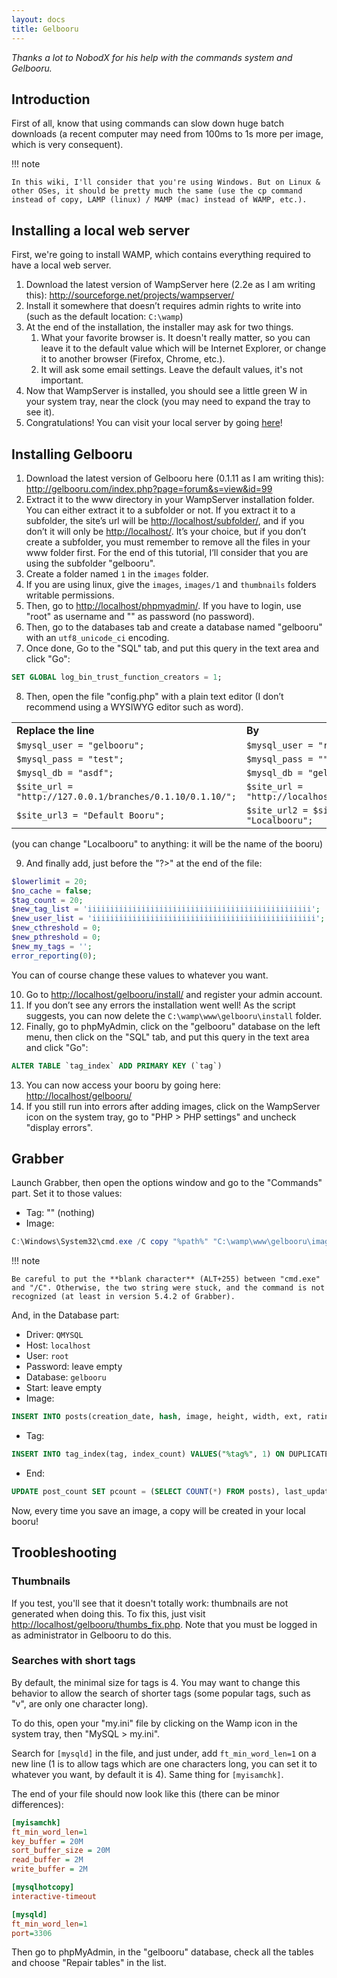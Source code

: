 ```yaml
---
layout: docs
title: Gelbooru
---
```



_Thanks a lot to NobodX for his help with the commands system and Gelbooru._



## Introduction

First of all, know that using commands can slow down huge batch downloads (a recent computer may need from 100ms to 1s more per image, which is very consequent).

!!! note

    In this wiki, I'll consider that you're using Windows. But on Linux & other OSes, it should be pretty much the same (use the cp command instead of copy, LAMP (linux) / MAMP (mac) instead of WAMP, etc.).



## Installing a local web server

First, we're going to install WAMP, which contains everything required to have a local web server.

1. Download the latest version of WampServer here (2.2e as I am writing this): <http://sourceforge.net/projects/wampserver/>
2. Install it somewhere that doesn’t requires admin rights to write into (such as the default location: `C:\wamp`)
3. At the end of the installation, the installer may ask for two things.
    1. What your favorite browser is. It doesn't really matter, so you can leave it to the default value which will be Internet Explorer, or change it to another browser (Firefox, Chrome, etc.).
    2. It will ask some email settings. Leave the default values, it's not important.
4. Now that WampServer is installed, you should see a little green W in your system tray, near the clock (you may need to expand the tray to see it).
5. Congratulations! You can visit your local server by going [here](http://localhost/)!



## Installing Gelbooru

1. Download the latest version of Gelbooru here (0.1.11 as I am writing this): <http://gelbooru.com/index.php?page=forum&s=view&id=99>
2. Extract it to the www directory in your WampServer installation folder. You can either extract it to a subfolder or not. If you extract it to a subfolder, the site’s url will be <http://localhost/subfolder/>, and if you don’t it will only be <http://localhost/>. It’s your choice, but if you don’t create a subfolder, you must remember to remove all the files in your www folder first. For the end of this tutorial, I’ll consider that you are using the subfolder "gelbooru".
3. Create a folder named `1` in the `images` folder.
4. If you are using linux, give the `images`, `images/1` and `thumbnails` folders writable permissions.
5. Then, go to <http://localhost/phpmyadmin/>. If you have to login, use "root" as username and "" as password (no password).
6. Then, go to the databases tab and create a database named "gelbooru" with an `utf8_unicode_ci` encoding.
7. Once done, Go to the "SQL" tab, and put this query in the text area and click "Go":
```sql
SET GLOBAL log_bin_trust_function_creators = 1;
```
8. Then, open the file "config.php" with a plain text editor (I don’t recommend using a WYSIWYG editor such as word).
<table cellpadding='3'><tr><td border='2'><b>Replace the line</b></td><td><b>By</b></td></tr><tr><td><code>$mysql_user = "gelbooru";</code></td><td><code>$mysql_user = "root";</code></td></tr><tr><td><code>$mysql_pass = "test";</code></td><td><code>$mysql_pass = "";</code></td></tr><tr><td><code>$mysql_db = "asdf";</code></td><td><code>$mysql_db = "gelbooru";</code></td></tr><tr><td><code>$site_url = "http://127.0.0.1/branches/0.1.10/0.1.10/";</code></td><td><code>$site_url = "http://localhost/gelbooru";</code></td></tr><tr><td><code>$site_url3 = "Default Booru";</code></td><td><code>$site_url2 = $site_url3 = "Localbooru";</code></td></tr></table>
(you can change "Localbooru" to anything: it will be the name of the booru)

9. And finally add, just before the "?>" at the end of the file:
```php
$lowerlimit = 20;
$no_cache = false;
$tag_count = 20;
$new_tag_list = 'iiiiiiiiiiiiiiiiiiiiiiiiiiiiiiiiiiiiiiiiiiiiiiiiii';
$new_user_list = 'iiiiiiiiiiiiiiiiiiiiiiiiiiiiiiiiiiiiiiiiiiiiiiiiii';
$new_cthreshold = 0;
$new_pthreshold = 0;
$new_my_tags = '';
error_reporting(0);
```
You can of course change these values to whatever you want.

10. Go to <http://localhost/gelbooru/install/> and register your admin account.
11. If you don’t see any errors the installation went well! As the script suggests, you can now delete the `C:\wamp\www\gelbooru\install` folder.
12. Finally, go to phpMyAdmin, click on the "gelbooru" database on the left menu, then click on the "SQL" tab, and put this query in the text area and click "Go":
```sql
ALTER TABLE `tag_index` ADD PRIMARY KEY (`tag`)
```
13. You can now access your booru by going here: <http://localhost/gelbooru/>
14. If you still run into errors after adding images, click on the WampServer icon on the system tray, go to "PHP > PHP settings" and uncheck "display errors".




## Grabber

Launch Grabber, then open the options window and go to the "Commands" part. Set it to those values:

* Tag: "" (nothing)
* Image:
```powershell
C:\Windows\System32\cmd.exe /C copy "%path%" "C:\wamp\www\gelbooru\images\1\%md5%.%ext%"
```

!!! note

    Be careful to put the **blank character** (ALT+255) between "cmd.exe" and "/C". Otherwise, the two string were stuck, and the command is not recognized (at least in version 5.4.2 of Grabber).

And, in the Database part:

* Driver: `QMYSQL`
* Host: `localhost`
* User: `root`
* Password: leave empty
* Database: `gelbooru`
* Start: leave empty
* Image:
```sql
INSERT INTO posts(creation_date, hash, image, height, width, ext, rating, tags, directory, active_date) VALUES(NOW(), "%md5%", "%md5%.%ext%", %height%, %width%, ".%ext%", "%rating%", " %allo% ", "1", "20110619");
```
* Tag:
```sql
INSERT INTO tag_index(tag, index_count) VALUES("%tag%", 1) ON DUPLICATE KEY UPDATE index_count = index_count+1;
```
* End:
```sql
UPDATE post_count SET pcount = (SELECT COUNT(*) FROM posts), last_update = (CURDATE() + 0) WHERE access_key = "posts";
```

Now, every time you save an image, a copy will be created in your local booru!



## Troobleshooting

### Thumbnails

If you test, you'll see that it doesn't totally work: thumbnails are not generated when doing this. To fix this, just visit <http://localhost/gelbooru/thumbs_fix.php>. Note that you must be logged in as administrator in Gelbooru to do this.


### Searches with short tags

By default, the minimal size for tags is 4. You may want to change this behavior to allow the search of shorter tags (some popular tags, such as "v", are only one character long).

To do this, open your "my.ini" file by clicking on the Wamp icon in the system tray, then "MySQL > my.ini".

Search for `[mysqld]` in the file, and just under, add `ft_min_word_len=1` on a new line (1 is to allow tags which are one characters long, you can set it to whatever you want, by default it is 4). Same thing for `[myisamchk]`.

The end of your file should now look like this (there can be minor differences):

```ini
[myisamchk]
ft_min_word_len=1
key_buffer = 20M
sort_buffer_size = 20M
read_buffer = 2M
write_buffer = 2M

[mysqlhotcopy]
interactive-timeout

[mysqld]
ft_min_word_len=1
port=3306
```

Then go to phpMyAdmin, in the "gelbooru" database, check all the tables and choose "Repair tables" in the list.